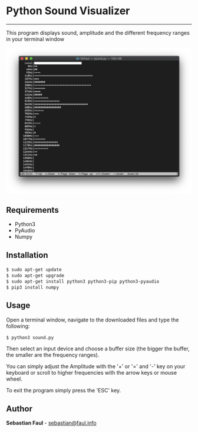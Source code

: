 # Python Sound Visualizer
----
This program displays sound, amplitude and the different frequency ranges in your terminal window

![Screenshot](./screenshots/scrnsht.png)

## Requirements
* Python3
* PyAudio
* Numpy

## Installation

```
$ sudo apt-get update
$ sudo apt-get upgrade
$ sudo apt-get install python3 python3-pip python3-pyaudio
$ pip3 install numpy
```

## Usage
Open a terminal window, navigate to the downloaded files and type the following:
```
$ python3 sound.py
```
Then select an input device and choose a buffer size (the bigger the buffer, the smaller are the frequency ranges).

You can simply adjust the Amplitude with the '+' or '=' and '-' key on your keyboard or scroll to higher frequencies with the arrow keys or mouse wheel.

To exit the program simply press the 'ESC' key.

## Author
**Sebastian Faul** - [sebastian@faul.info](mailto:sebastian@faul.info)
